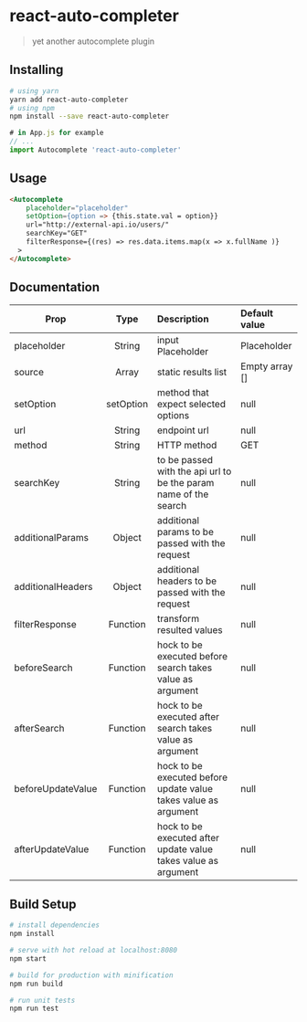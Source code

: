 # react-auto-completer

> yet another autocomplete plugin

## Installing
```bash
# using yarn
yarn add react-auto-completer
# using npm
npm install --save react-auto-completer
```
``` javascript
# in App.js for example
// ...
import Autocomplete 'react-auto-completer'
```

## Usage
``` html
<Autocomplete
    placeholder="placeholder"
    setOption={option => {this.state.val = option}}
    url="http://external-api.io/users/"
    searchKey="GET"
    filterResponse={(res) => res.data.items.map(x => x.fullName )}
  >
</Autocomplete>
```

## Documentation

| Prop          |  Type          |      Description      |  Default value |
|---------------|:--------------:|:---------------------|:---------------|
| placeholder   | String         | input Placeholder     | Placeholder    |
| source          | Array        | static results list   | Empty array [] |
| setOption     | setOption      | method that expect selected options | null | 
| url          | String          | endpoint url   | null |
| method          | String          | HTTP method   | GET |
| searchKey          | String          | to be passed with the api url to be the param name of the search   | null |
| additionalParams  | Object          | additional params to be passed with the request   | null |
| additionalHeaders  | Object          | additional headers to be passed with the request   | null |
| filterResponse  | Function | transform resulted values| null |
| beforeSearch  | Function | hock to be executed before search takes value as argument| null |
| afterSearch  | Function | hock to be executed after search takes value as argument| null |
| beforeUpdateValue  | Function | hock to be executed before update value takes value as argument| null |
| afterUpdateValue  | Function | hock to be executed after update value takes value as argument| null |
## Build Setup

``` bash
# install dependencies
npm install

# serve with hot reload at localhost:8080
npm start

# build for production with minification
npm run build

# run unit tests
npm run test
